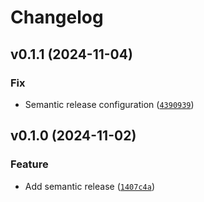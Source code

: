# Changelog

<!--next-version-placeholder-->

## v0.1.1 (2024-11-04)

### Fix

* Semantic release configuration ([`4390939`](https://github.com/dsun0720/semantic-release-demo/commit/439093946c84407925ee738bc9d6e0a6ca25cf5d))

## v0.1.0 (2024-11-02)

### Feature

* Add semantic release ([`1407c4a`](https://github.com/dsun0720/semantic-release-demo/commit/1407c4a2c3098f8ae856f9603d6052acd4435317))

